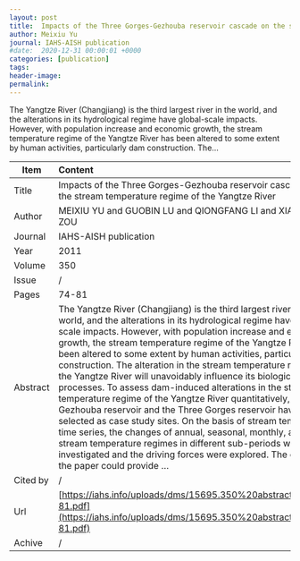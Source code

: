 ```yaml
---
layout: post
title:  Impacts of the Three Gorges-Gezhouba reservoir cascade on the stream temperature regime of the Yangtze River
author: Meixiu Yu
journal: IAHS-AISH publication
#date:  2020-12-31 00:00:01 +0000
categories: [publication]
tags: 
header-image: 
permalink: 
---
```

The Yangtze River (Changjiang) is the third largest river in the world, and the alterations in its hydrological regime have global-scale impacts. However, with population increase and economic growth, the stream temperature regime of the Yangtze River has been altered to some extent by human activities, particularly dam construction. The...
<!--the above is the excerpt-->
<!--more-->
<!--the following is the text-->


| Item           | Content    |
| ---------------|:------------|
| Title          | Impacts of the Three Gorges-Gezhouba reservoir cascade on the stream temperature regime of the Yangtze River     |
| Author         | MEIXIU YU and GUOBIN LU and QIONGFANG LI and XIANGLIN ZOU    |
| Journal        | IAHS-AISH publication   |
| Year           | 2011      |
| Volume         | 350	   |
| Issue          | /	   |
| Pages          | 74-81	   |
| Abstract       | The Yangtze River (Changjiang) is the third largest river in the world, and the alterations in its hydrological regime have global-scale impacts. However, with population increase and economic growth, the stream temperature regime of the Yangtze River has been altered to some extent by human activities, particularly dam construction. The alteration in the stream temperature regime of the Yangtze River will unavoidably influence its biological processes. To assess dam-induced alterations in the stream temperature regime of the Yangtze River quantitatively, the Gezhouba reservoir and the Three Gorges reservoir have been selected as case study sites. On the basis of stream temperature time series, the changes of annual, seasonal, monthly, and daily stream temperature regimes in different sub-periods were investigated and the driving forces were explored. The output of the paper could provide …	 |
| Cited by			 | /   |
| Url  					 | [https://iahs.info/uploads/dms/15695.350%20abstracts%2074-81.pdf](https://iahs.info/uploads/dms/15695.350%20abstracts%2074-81.pdf)		   |
| Achive 	       | /		 |

